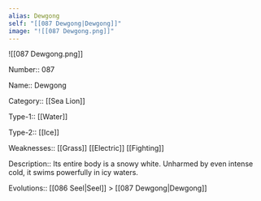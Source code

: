 ```yaml
---
alias: Dewgong
self: "[[087 Dewgong|Dewgong]]"
image: "![[087 Dewgong.png]]"
---
```


![[087 Dewgong.png]]


Number:: 087

Name:: Dewgong

Category:: [[Sea Lion]]

Type-1:: [[Water]]

Type-2:: [[Ice]]

Weaknesses:: [[Grass]] [[Electric]] [[Fighting]]

Description:: Its entire body is a snowy white. Unharmed by even intense cold, it swims powerfully in icy waters.

Evolutions:: [[086 Seel|Seel]] > [[087 Dewgong|Dewgong]]
